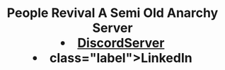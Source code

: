 <!DOCTYPE HTML>
<!--
	Strata by HTML5 UP
	html5up.net | @n33co
	Free for personal and commercial use under the CCA 3.0 license (html5up.net/license)
-->
<html>
	<head>
  		<title>3B3T-Archive</title>
		<meta http-equiv="content-type" content="text/html; charset=utf-8" />
		<meta name="description" content="" />
		<meta name="keywords" content="" />
<link rel="stylesheet" href="css/style.css" />
  </head>
<body id="top">
 <header id="header">
				<h1><strong>People Revival A Semi Old Anarchy Server</strong><br>
<li><a href="https://discord.gg/qzGCNCzhTn">DiscordServer</a><li>
     class="label">LinkedIn</span></a></li>
				</ul>
			</header>

